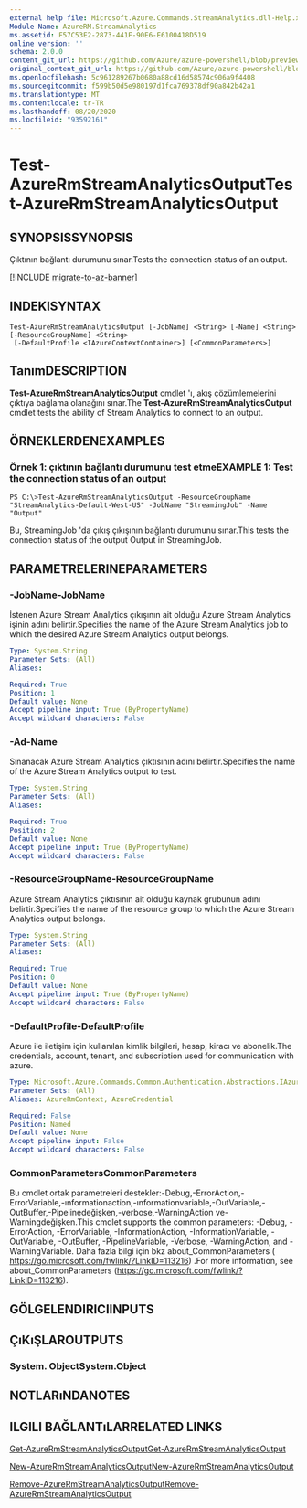 ```yaml
---
external help file: Microsoft.Azure.Commands.StreamAnalytics.dll-Help.xml
Module Name: AzureRM.StreamAnalytics
ms.assetid: F57C53E2-2873-441F-90E6-E6100418D519
online version: ''
schema: 2.0.0
content_git_url: https://github.com/Azure/azure-powershell/blob/preview/src/ResourceManager/StreamAnalytics/Commands.StreamAnalytics/help/Test-AzureRmStreamAnalyticsOutput.md
original_content_git_url: https://github.com/Azure/azure-powershell/blob/preview/src/ResourceManager/StreamAnalytics/Commands.StreamAnalytics/help/Test-AzureRmStreamAnalyticsOutput.md
ms.openlocfilehash: 5c961289267b0680a88cd16d58574c906a9f4408
ms.sourcegitcommit: f599b50d5e980197d1fca769378df90a842b42a1
ms.translationtype: MT
ms.contentlocale: tr-TR
ms.lasthandoff: 08/20/2020
ms.locfileid: "93592161"
---
```

# <span data-ttu-id="817c3-101">Test-AzureRmStreamAnalyticsOutput</span><span class="sxs-lookup"><span data-stu-id="817c3-101">Test-AzureRmStreamAnalyticsOutput</span></span>

## <span data-ttu-id="817c3-102">SYNOPSIS</span><span class="sxs-lookup"><span data-stu-id="817c3-102">SYNOPSIS</span></span>
<span data-ttu-id="817c3-103">Çıktının bağlantı durumunu sınar.</span><span class="sxs-lookup"><span data-stu-id="817c3-103">Tests the connection status of an output.</span></span>

[!INCLUDE [migrate-to-az-banner](../../includes/migrate-to-az-banner.md)]

## <span data-ttu-id="817c3-104">INDEKI</span><span class="sxs-lookup"><span data-stu-id="817c3-104">SYNTAX</span></span>

```
Test-AzureRmStreamAnalyticsOutput [-JobName] <String> [-Name] <String> [-ResourceGroupName] <String>
 [-DefaultProfile <IAzureContextContainer>] [<CommonParameters>]
```

## <span data-ttu-id="817c3-105">Tanım</span><span class="sxs-lookup"><span data-stu-id="817c3-105">DESCRIPTION</span></span>
<span data-ttu-id="817c3-106">**Test-AzureRmStreamAnalyticsOutput** cmdlet 'ı, akış çözümlemelerini çıktıya bağlama olanağını sınar.</span><span class="sxs-lookup"><span data-stu-id="817c3-106">The **Test-AzureRmStreamAnalyticsOutput** cmdlet tests the ability of Stream Analytics to connect to an output.</span></span>

## <span data-ttu-id="817c3-107">ÖRNEKLERDEN</span><span class="sxs-lookup"><span data-stu-id="817c3-107">EXAMPLES</span></span>

### <span data-ttu-id="817c3-108">Örnek 1: çıktının bağlantı durumunu test etme</span><span class="sxs-lookup"><span data-stu-id="817c3-108">EXAMPLE 1: Test the connection status of an output</span></span>
```
PS C:\>Test-AzureRmStreamAnalyticsOutput -ResourceGroupName "StreamAnalytics-Default-West-US" -JobName "StreamingJob" -Name "Output"
```

<span data-ttu-id="817c3-109">Bu, StreamingJob 'da çıkış çıkışının bağlantı durumunu sınar.</span><span class="sxs-lookup"><span data-stu-id="817c3-109">This tests the connection status of the output Output in StreamingJob.</span></span>

## <span data-ttu-id="817c3-110">PARAMETRELERINE</span><span class="sxs-lookup"><span data-stu-id="817c3-110">PARAMETERS</span></span>

### <span data-ttu-id="817c3-111">-JobName</span><span class="sxs-lookup"><span data-stu-id="817c3-111">-JobName</span></span>
<span data-ttu-id="817c3-112">İstenen Azure Stream Analytics çıkışının ait olduğu Azure Stream Analytics işinin adını belirtir.</span><span class="sxs-lookup"><span data-stu-id="817c3-112">Specifies the name of the Azure Stream Analytics job to which the desired Azure Stream Analytics output belongs.</span></span>

```yaml
Type: System.String
Parameter Sets: (All)
Aliases: 

Required: True
Position: 1
Default value: None
Accept pipeline input: True (ByPropertyName)
Accept wildcard characters: False
```

### <span data-ttu-id="817c3-113">-Ad</span><span class="sxs-lookup"><span data-stu-id="817c3-113">-Name</span></span>
<span data-ttu-id="817c3-114">Sınanacak Azure Stream Analytics çıktısının adını belirtir.</span><span class="sxs-lookup"><span data-stu-id="817c3-114">Specifies the name of the Azure Stream Analytics output to test.</span></span>

```yaml
Type: System.String
Parameter Sets: (All)
Aliases: 

Required: True
Position: 2
Default value: None
Accept pipeline input: True (ByPropertyName)
Accept wildcard characters: False
```

### <span data-ttu-id="817c3-115">-ResourceGroupName</span><span class="sxs-lookup"><span data-stu-id="817c3-115">-ResourceGroupName</span></span>
<span data-ttu-id="817c3-116">Azure Stream Analytics çıktısının ait olduğu kaynak grubunun adını belirtir.</span><span class="sxs-lookup"><span data-stu-id="817c3-116">Specifies the name of the resource group to which the Azure Stream Analytics output belongs.</span></span>

```yaml
Type: System.String
Parameter Sets: (All)
Aliases: 

Required: True
Position: 0
Default value: None
Accept pipeline input: True (ByPropertyName)
Accept wildcard characters: False
```

### <span data-ttu-id="817c3-117">-DefaultProfile</span><span class="sxs-lookup"><span data-stu-id="817c3-117">-DefaultProfile</span></span>
<span data-ttu-id="817c3-118">Azure ile iletişim için kullanılan kimlik bilgileri, hesap, kiracı ve abonelik.</span><span class="sxs-lookup"><span data-stu-id="817c3-118">The credentials, account, tenant, and subscription used for communication with azure.</span></span>

```yaml
Type: Microsoft.Azure.Commands.Common.Authentication.Abstractions.IAzureContextContainer
Parameter Sets: (All)
Aliases: AzureRmContext, AzureCredential

Required: False
Position: Named
Default value: None
Accept pipeline input: False
Accept wildcard characters: False
```

### <span data-ttu-id="817c3-119">CommonParameters</span><span class="sxs-lookup"><span data-stu-id="817c3-119">CommonParameters</span></span>
<span data-ttu-id="817c3-120">Bu cmdlet ortak parametreleri destekler:-Debug,-ErrorAction,-ErrorVariable,-ınformationaction,-ınformationvariable,-OutVariable,-OutBuffer,-Pipelinedeğişken,-verbose,-WarningAction ve-Warningdeğişken.</span><span class="sxs-lookup"><span data-stu-id="817c3-120">This cmdlet supports the common parameters: -Debug, -ErrorAction, -ErrorVariable, -InformationAction, -InformationVariable, -OutVariable, -OutBuffer, -PipelineVariable, -Verbose, -WarningAction, and -WarningVariable.</span></span> <span data-ttu-id="817c3-121">Daha fazla bilgi için bkz about_CommonParameters ( https://go.microsoft.com/fwlink/?LinkID=113216) .</span><span class="sxs-lookup"><span data-stu-id="817c3-121">For more information, see about_CommonParameters (https://go.microsoft.com/fwlink/?LinkID=113216).</span></span>

## <span data-ttu-id="817c3-122">GÖLGELENDIRICI</span><span class="sxs-lookup"><span data-stu-id="817c3-122">INPUTS</span></span>

## <span data-ttu-id="817c3-123">ÇıKıŞLAR</span><span class="sxs-lookup"><span data-stu-id="817c3-123">OUTPUTS</span></span>

### <span data-ttu-id="817c3-124">System. Object</span><span class="sxs-lookup"><span data-stu-id="817c3-124">System.Object</span></span>

## <span data-ttu-id="817c3-125">NOTLARıNDA</span><span class="sxs-lookup"><span data-stu-id="817c3-125">NOTES</span></span>

## <span data-ttu-id="817c3-126">ILGILI BAĞLANTıLAR</span><span class="sxs-lookup"><span data-stu-id="817c3-126">RELATED LINKS</span></span>

[<span data-ttu-id="817c3-127">Get-AzureRmStreamAnalyticsOutput</span><span class="sxs-lookup"><span data-stu-id="817c3-127">Get-AzureRmStreamAnalyticsOutput</span></span>](./Get-AzureRmStreamAnalyticsOutput.md)

[<span data-ttu-id="817c3-128">New-AzureRmStreamAnalyticsOutput</span><span class="sxs-lookup"><span data-stu-id="817c3-128">New-AzureRmStreamAnalyticsOutput</span></span>](./New-AzureRmStreamAnalyticsOutput.md)

[<span data-ttu-id="817c3-129">Remove-AzureRmStreamAnalyticsOutput</span><span class="sxs-lookup"><span data-stu-id="817c3-129">Remove-AzureRmStreamAnalyticsOutput</span></span>](./Remove-AzureRmStreamAnalyticsOutput.md)


